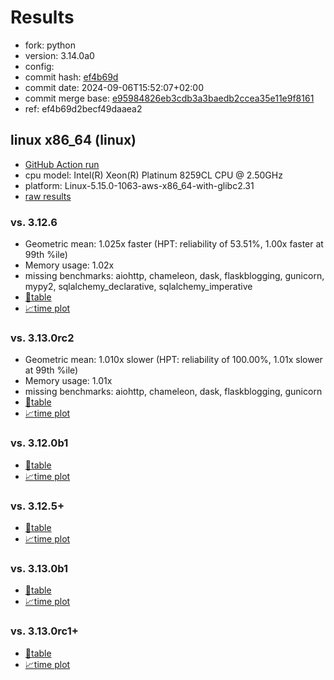 # Results

- fork: python
- version: 3.14.0a0
- config: 
- commit hash: [ef4b69d](https://github.com/python/cpython/commit/ef4b69d)
- commit date: 2024-09-06T15:52:07+02:00
- commit merge base: [e95984826eb3cdb3a3baedb2ccea35e11e9f8161](https://github.com/python/cpython/commit/e95984826eb3cdb3a3baedb2ccea35e11e9f8161)
- ref: ef4b69d2becf49daaea2

## linux x86_64 (linux)

- [GitHub Action run](https://github.com/facebookexperimental/free-threading-benchmarking/actions/runs/10740950782)
- cpu model: Intel(R) Xeon(R) Platinum 8259CL CPU @ 2.50GHz
- platform: Linux-5.15.0-1063-aws-x86_64-with-glibc2.31
- [raw results](bm-20240906-linux-x86_64-python-ef4b69d2becf49daaea2-3.14.0a0-ef4b69d.json)

### vs. 3.12.6

- Geometric mean: 1.025x faster (HPT: reliability of 53.51%, 1.00x faster at 99th %ile)
- Memory usage: 1.02x
- missing benchmarks: aiohttp, chameleon, dask, flaskblogging, gunicorn, mypy2, sqlalchemy_declarative, sqlalchemy_imperative
- [📄table](bm-20240906-linux-x86_64-python-ef4b69d2becf49daaea2-3.14.0a0-ef4b69d-vs-3.12.6.md)
- [📈time plot](bm-20240906-linux-x86_64-python-ef4b69d2becf49daaea2-3.14.0a0-ef4b69d-vs-3.12.6.svg)

### vs. 3.13.0rc2

- Geometric mean: 1.010x slower (HPT: reliability of 100.00%, 1.01x slower at 99th %ile)
- Memory usage: 1.01x
- missing benchmarks: aiohttp, chameleon, dask, flaskblogging, gunicorn
- [📄table](bm-20240906-linux-x86_64-python-ef4b69d2becf49daaea2-3.14.0a0-ef4b69d-vs-3.13.0rc2.md)
- [📈time plot](bm-20240906-linux-x86_64-python-ef4b69d2becf49daaea2-3.14.0a0-ef4b69d-vs-3.13.0rc2.svg)

### vs. 3.12.0b1

- [📄table](bm-20240906-linux-x86_64-python-ef4b69d2becf49daaea2-3.14.0a0-ef4b69d-vs-3.12.0b1.md)
- [📈time plot](bm-20240906-linux-x86_64-python-ef4b69d2becf49daaea2-3.14.0a0-ef4b69d-vs-3.12.0b1.svg)

### vs. 3.12.5+

- [📄table](bm-20240906-linux-x86_64-python-ef4b69d2becf49daaea2-3.14.0a0-ef4b69d-vs-3.12.5%2B.md)
- [📈time plot](bm-20240906-linux-x86_64-python-ef4b69d2becf49daaea2-3.14.0a0-ef4b69d-vs-3.12.5%2B.svg)

### vs. 3.13.0b1

- [📄table](bm-20240906-linux-x86_64-python-ef4b69d2becf49daaea2-3.14.0a0-ef4b69d-vs-3.13.0b1.md)
- [📈time plot](bm-20240906-linux-x86_64-python-ef4b69d2becf49daaea2-3.14.0a0-ef4b69d-vs-3.13.0b1.svg)

### vs. 3.13.0rc1+

- [📄table](bm-20240906-linux-x86_64-python-ef4b69d2becf49daaea2-3.14.0a0-ef4b69d-vs-3.13.0rc1%2B.md)
- [📈time plot](bm-20240906-linux-x86_64-python-ef4b69d2becf49daaea2-3.14.0a0-ef4b69d-vs-3.13.0rc1%2B.svg)

